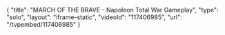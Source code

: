 {
    "title": "MARCH OF THE BRAVE - Napoleon Total War Gameplay",
    "type": "solo",
    "layout": "iframe-static",
    "videoId": "117406985",
    "url": "\/tvpembed\/117406985"
}
